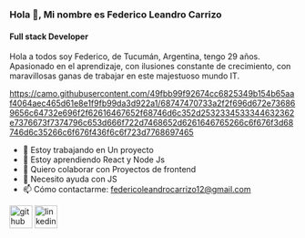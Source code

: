 ### Hola 👋, Mi nombre es Federico Leandro Carrizo
#### Full stack Developer
Hola a todos soy Federico, de Tucumán, Argentina, tengo 29 años.
Apasionado en el aprendizaje, con ilusiones constante de crecimiento, con maravillosas ganas de trabajar en este majestuoso mundo IT.

https://camo.githubusercontent.com/49fbb99f92674cc6825349b154b65aaf4064aec465d61e8e1f9fb99da3d922a1/68747470733a2f2f696d672e736869656c64732e696f2f62616467652f68746d6c352d2532334533344632362e7376673f7374796c653d666f722d7468652d6261646765266c6f676f3d68746d6c35266c6f676f436f6c6f723d7768697465

- 🔭 Estoy trabajando en Un proyecto 
- 🌱 Estoy aprendiendo React y Node Js 
- 👯 Quiero colaborar con Proyectos de frontend 
- 🤔 Necesito ayuda con JS 
- 📫 Cómo contactarme: federicoleandrocarrizo12@gmail.com 


[<img src='https://cdn.jsdelivr.net/npm/simple-icons@3.0.1/icons/github.svg' alt='github' height='40'>](https://github.com/FedeLeanCarrizo)  [<img src='https://cdn.jsdelivr.net/npm/simple-icons@3.0.1/icons/linkedin.svg' alt='linkedin' height='40'>](https://www.linkedin.com/in/federicolcarrizo/)  



